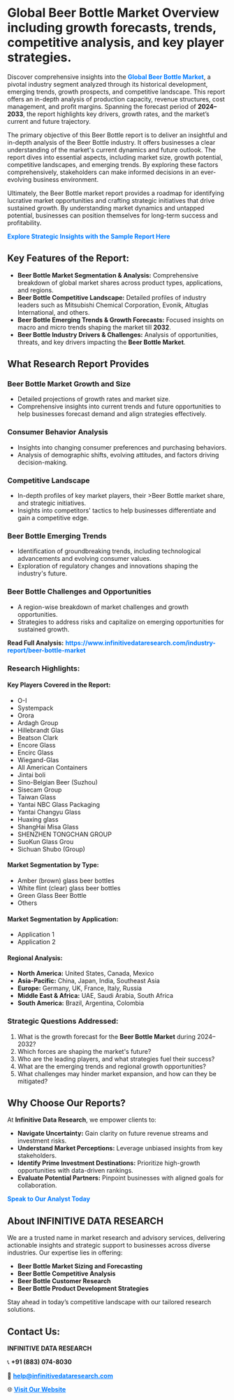<h1>Global Beer Bottle Market Overview including growth forecasts, trends, competitive analysis, and key player strategies.</h1>
<p>
Discover comprehensive insights into the 
<a href="https://www.infinitivedataresearch.com/industry-report/beer-bottle-market" rel="dofollow" style="color: #007BFF; text-decoration: none;"><strong>Global Beer Bottle Market</strong></a>, a pivotal industry segment analyzed through its historical development, emerging trends, growth prospects, and competitive landscape. This report offers an in-depth analysis of production capacity, revenue structures, cost management, and profit margins. Spanning the forecast period of <strong>2024–2033</strong>, the report highlights key drivers, growth rates, and the market’s current and future trajectory.
</p>
<p>
The primary objective of this Beer Bottle report is to deliver an insightful and in-depth analysis of the Beer Bottle industry. It offers businesses a clear understanding of the market's current dynamics and future outlook. The report dives into essential aspects, including market size, growth potential, competitive landscapes, and emerging trends. By exploring these factors comprehensively, stakeholders can make informed decisions in an ever-evolving business environment.
</p>
<p>
Ultimately, the Beer Bottle market report provides a roadmap for identifying lucrative market opportunities and crafting strategic initiatives that drive sustained growth. By understanding market dynamics and untapped potential, businesses can position themselves for long-term success and profitability.
</p>
<p>
<a href="https://www.infinitivedataresearch.com/request-sample/reportId=105876" style="color: #007BFF; text-decoration: none;"><strong>Explore Strategic Insights with the Sample Report Here</strong></a>
</p>

<h2>Key Features of the Report:</h2>
<ul>
<li><strong>Beer Bottle Market Segmentation & Analysis:</strong> Comprehensive breakdown of global market shares across product types, applications, and regions.</li>
<li><strong>Beer Bottle Competitive Landscape:</strong> Detailed profiles of industry leaders such as Mitsubishi Chemical Corporation, Evonik, Altuglas International, and others.</li>
<li><strong>Beer Bottle Emerging Trends & Growth Forecasts:</strong> Focused insights on macro and micro trends shaping the market till <strong>2032</strong>.</li>
<li><strong>Beer Bottle Industry Drivers & Challenges:</strong> Analysis of opportunities, threats, and key drivers impacting the <strong>Beer Bottle Market</strong>.</li>
</ul>

<h2>What Research Report Provides</h2>
<h3>Beer Bottle Market Growth and Size</h3>
<ul>
<li>Detailed projections of growth rates and market size.</li>
<li>Comprehensive insights into current trends and future opportunities to help businesses forecast demand and align strategies effectively.</li>
</ul>

<h3>Consumer Behavior Analysis</h3>
<ul>
<li>Insights into changing consumer preferences and purchasing behaviors.</li>
<li>Analysis of demographic shifts, evolving attitudes, and factors driving decision-making.</li>
</ul>

<h3>Competitive Landscape</h3>
<ul>
<li>In-depth profiles of key market players, their >Beer Bottle market share, and strategic initiatives.</li>
<li>Insights into competitors' tactics to help businesses differentiate and gain a competitive edge.</li>
</ul>

<h3>Beer Bottle Emerging Trends</h3>
<ul>
<li>Identification of groundbreaking trends, including technological advancements and evolving consumer values.</li>
<li>Exploration of regulatory changes and innovations shaping the industry's future.</li>
</ul>

<h3>Beer Bottle Challenges and Opportunities</h3>
<ul>
<li>A region-wise breakdown of market challenges and growth opportunities.</li>
<li>Strategies to address risks and capitalize on emerging opportunities for sustained growth.</li>
</ul>
<p><strong>Read Full Analysis:</strong> <a href="https://www.infinitivedataresearch.com/industry-report/beer-bottle-market" rel="dofollow" style="color: #007BFF; text-decoration: none;"><strong>https://www.infinitivedataresearch.com/industry-report/beer-bottle-market</strong></a></p>
<h3>Research Highlights:</h3>
<h4>Key Players Covered in the Report:</h4>
<ul><li>O-I</li><li>Systempack</li><li>Orora</li><li>Ardagh Group</li><li>Hillebrandt Glas</li><li>Beatson Clark</li><li>Encore Glass</li><li>Encirc Glass</li><li>Wiegand-Glas</li><li>All American Containers</li><li>Jintai boli</li><li>Sino-Belgian Beer (Suzhou)</li><li>Sisecam Group</li><li>Taiwan Glass</li><li>Yantai NBC Glass Packaging</li><li>Yantai Changyu Glass</li><li>Huaxing glass</li><li>ShangHai Misa Glass</li><li>SHENZHEN TONGCHAN GROUP</li><li>SuoKun Glass Grou</li><li>Sichuan Shubo (Group)</li></ul>
<h4>Market Segmentation by Type:</h4>
<ul><li>Amber (brown) glass beer bottles</li><li>White flint (clear) glass beer bottles</li><li>Green Glass Beer Bottle</li><li>Others</li></ul>
<h4>Market Segmentation by Application:</h4>
<ul><li>Application 1</li><li>Application 2</li></ul>

<h4>Regional Analysis:</h4>
<ul>
<li><strong>North America:</strong> United States, Canada, Mexico</li>
<li><strong>Asia-Pacific:</strong> China, Japan, India, Southeast Asia</li>
<li><strong>Europe:</strong> Germany, UK, France, Italy, Russia</li>
<li><strong>Middle East & Africa:</strong> UAE, Saudi Arabia, South Africa</li>
<li><strong>South America:</strong> Brazil, Argentina, Colombia</li>
</ul>

<h3>Strategic Questions Addressed:</h3>
<ol>
<li>What is the growth forecast for the <strong>Beer Bottle Market</strong> during 2024–2032?</li>
<li>Which forces are shaping the market's future?</li>
<li>Who are the leading players, and what strategies fuel their success?</li>
<li>What are the emerging trends and regional growth opportunities?</li>
<li>What challenges may hinder market expansion, and how can they be mitigated?</li>
</ol>

<h2>Why Choose Our Reports?</h2>
<p>At <strong>Infinitive Data Research</strong>, we empower clients to:</p>
<ul>
<li><strong>Navigate Uncertainty:</strong> Gain clarity on future revenue streams and investment risks.</li>
<li><strong>Understand Market Perceptions:</strong> Leverage unbiased insights from key stakeholders.</li>
<li><strong>Identify Prime Investment Destinations:</strong> Prioritize high-growth opportunities with data-driven rankings.</li>
<li><strong>Evaluate Potential Partners:</strong> Pinpoint businesses with aligned goals for collaboration.</li>
</ul>
<p><a href="https://www.infinitivedataresearch.com/industry-report/beer-bottle-market" rel="dofollow" style="color: #007BFF; text-decoration: none;"><strong>Speak to Our Analyst Today</strong></a></p>

<h2>About INFINITIVE DATA RESEARCH</h2>
<p>We are a trusted name in market research and advisory services, delivering actionable insights and strategic support to businesses across diverse industries. Our expertise lies in offering:</p>
<ul>
<li><strong>Beer Bottle Market Sizing and Forecasting</strong></li>
<li><strong>Beer Bottle Competitive Analysis</strong></li>
<li><strong>Beer Bottle Customer Research</strong></li>
<li><strong>Beer Bottle Product Development Strategies</strong></li>
</ul>
<p>Stay ahead in today’s competitive landscape with our tailored research solutions.</p>

<h2>Contact Us:</h2>
<p><strong>INFINITIVE DATA RESEARCH</strong></p>
<p>📞 <strong>+91 (883) 074-8030</strong></p>
<p>📧 <strong><a href="mailto:help@infinitivedataresearch.com" style="color: #007BFF;">help@infinitivedataresearch.com</a></strong></p>
<p>🌐 <strong><a href="https://www.infinitivedataresearch.com" rel="dofollow" style="color: #007BFF;">Visit Our Website</a></strong></p>